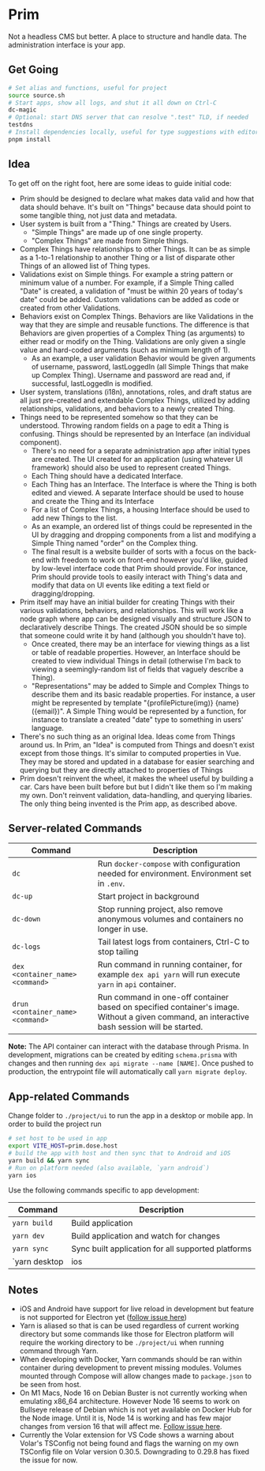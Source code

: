 # Prim

Not a headless CMS but better. A place to structure and handle data. The administration interface is your app.

## Get Going

```bash
# Set alias and functions, useful for project
source source.sh
# Start apps, show all logs, and shut it all down on Ctrl-C
dc-magic
# Optional: start DNS server that can resolve ".test" TLD, if needed
testdns
# Install dependencies locally, useful for type suggestions with editor
pnpm install
```

## Idea

To get off on the right foot, here are some ideas to guide initial code:

- Prim should be designed to declare what makes data valid and how that data should behave. It's built on "Things" because data should point to some tangible thing, not just data and metadata.
- User system is built from a "Thing." Things are created by Users.
  - "Simple Things" are made up of one single property.
  - "Complex Things" are made from Simple things.
- Complex Things have relationships to other Things. It can be as simple as a 1-to-1 relationship to another Thing or a list of disparate other Things of an allowed list of Thing types.
- Validations exist on Simple things. For example a string pattern or minimum value of a number. For example, if a Simple Thing called "Date" is created, a validation of "must be within 20 years of today's date" could be added. Custom validations can be added as code or created from other Validations.
- Behaviors exist on Complex Things. Behaviors are like Validations in the way that they are simple and reusable functions. The difference is that Behaviors are given properties of a Complex Thing (as arguments) to either read or modify on the Thing. Validations are only given a single value and hard-coded arguments (such as minimum length of 1).
  - As an example, a user validation Behavior would be given arguments of username, password, lastLoggedIn (all Simple Things that make up Complex Thing). Username and password are read and, if successful, lastLoggedIn is modified.
- User system, translations (i18n), annotations, roles, and draft status are all just pre-created and extendable Complex Things, utilized by adding relationships, validations, and behaviors to a newly created Thing.
- Things need to be represented somehow so that they can be understood. Throwing random fields on a page to edit a Thing is confusing. Things should be represented by an Interface (an individual component).
  - There's no need for a separate administration app after initial types are created. The UI created for an application (using whatever UI framework) should also be used to represent created Things.
  - Each Thing should have a dedicated Interface.
  - Each Thing has an Interface. The Interface is where the Thing is both edited and viewed. A separate Interface should be used to house and create the Thing and its Interface
  - For a list of Complex Things, a housing Interface should be used to add new Things to the list.
  - As an example, an ordered list of things could be represented in the UI by dragging and dropping components from a list and modifying a Simple Thing named "order" on the Complex thing.
  - The final result is a website builder of sorts with a focus on the back-end with freedom to work on front-end however you'd like, guided by low-level interface code that Prim should provide. For instance, Prim should provide tools to easily interact with Thing's data and modify that data on UI events like editing a text field or dragging/dropping.
- Prim itself may have an initial builder for creating Things with their various validations, behaviors, and relationships. This will work like a node graph where app can be designed visually and structure JSON to declaratively describe Things. The created JSON should be so simple that someone could write it by hand (although you shouldn't have to).
  - Once created, there may be an interface for viewing things as a list or table of readable properties. However, an Interface should be created to view individual Things in detail (otherwise I'm back to viewing a seemingly-random list of fields that vaguely describe a Thing).
  - "Representations" may be added to Simple and Complex Things to describe them and its basic readable properties. For instance, a user might be represented by template "{profilePicture(img)} {name} ({email})". A Simple Thing would be represented by a function, for instance to translate a created "date" type to something in users' language.
- There's no such thing as an original Idea. Ideas come from Things around us. In Prim, an "Idea" is computed from Things and doesn't exist except from those things. It's similar to computed properties in Vue. They may be stored and updated in a database for easier searching and querying but they are directly attached to properties of Things
- Prim doesn't reinvent the wheel, it makes the wheel useful by building a car. Cars have been built before but but I didn't like them so I'm making my own. Don't reinvent validation, data-handling, and querying libaries. The only thing being invented is the Prim app, as described above.

## Server-related Commands

Command | Description
--- | ---
`dc` | Run `docker-compose` with configuration needed for environment. Environment set in `.env`.
`dc-up` | Start project in background
`dc-down` | Stop running project, also remove anonymous volumes and containers no longer in use.
`dc-logs` | Tail latest logs from containers, Ctrl-C to stop tailing
`dex <container_name> <command>` | Run command in running container, for example `dex api yarn` will run execute `yarn` in `api` container.
`drun <container_name> <command>` | Run command in one-off container based on specified container's image. Without a given command, an interactive bash session will be started.

**Note:** The API container can interact with the database through Prisma. In development, migrations can be created by editing `schema.prisma` with changes and then running `dex api migrate --name [NAME]`. Once pushed to production, the entrypoint file will automatically call `yarn migrate deploy`.

## App-related Commands

Change folder to `./project/ui` to run the app in a desktop or mobile app. In order to build the project run 

```bash
# set host to be used in app
export VITE_HOST=prim.dose.host
# build the app with host and then sync that to Android and iOS
yarn build && yarn sync
# Run on platform needed (also available, `yarn android`)
yarn ios
```

Use the following commands specific to app development:

Command | Description
--- | ---
`yarn build` | Build application
`yarn dev` | Build application and watch for changes
`yarn sync` | Sync built application for all supported platforms
`yarn desktop|ios|android` | Run built project on platform

## Notes

- iOS and Android have support for live reload in development but feature is not supported for Electron yet ([follow issue here](https://github.com/capacitor-community/electron/issues/120))
- Yarn is aliased so that is can be used regardless of current working directory but some commands like those for Electron platform will require the working directory to be `./project/ui` when running command through Yarn.
- When developing with Docker, Yarn commands should be ran within container during development to prevent missing modules. Volumes mounted through Compose will allow changes made to `package.json` to be seen from host.
- On M1 Macs, Node 16 on Debian Buster is not currently working when emulating x86_64 architecture. However Node 16 seems to work on Bullseye release of Debian which is not yet available on Docker Hub for the Node image. Until it is, Node 14 is working and has few major changes from version 16 that will affect me. [Follow issue here](https://github.com/docker/for-mac/issues/5831).
- Currently the Volar extension for VS Code shows a warning about Volar's TSConfig not being found and flags the warning on my own TSConfig file on Volar version 0.30.5. Downgrading to 0.29.8 has fixed the issue for now.
